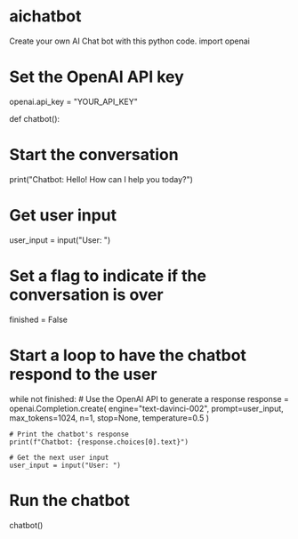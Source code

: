 # aichatbot
Create your own AI Chat bot with this python code.
import openai

# Set the OpenAI API key
openai.api_key = "YOUR_API_KEY"

def chatbot():
  # Start the conversation
  print("Chatbot: Hello! How can I help you today?")
  
  # Get user input
  user_input = input("User: ")
  
  # Set a flag to indicate if the conversation is over
  finished = False
  
  # Start a loop to have the chatbot respond to the user
  while not finished:
    # Use the OpenAI API to generate a response
    response = openai.Completion.create(
      engine="text-davinci-002",
      prompt=user_input,
      max_tokens=1024,
      n=1,
      stop=None,
      temperature=0.5
    )
    
    # Print the chatbot's response
    print(f"Chatbot: {response.choices[0].text}")
    
    # Get the next user input
    user_input = input("User: ")

# Run the chatbot
chatbot()

